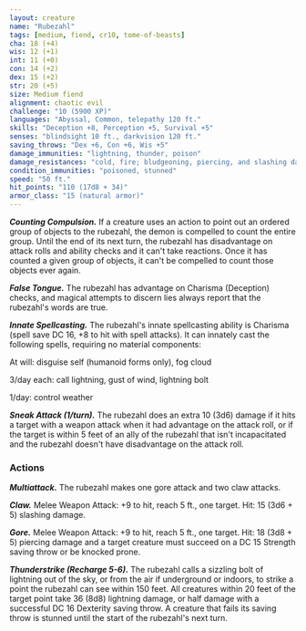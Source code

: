 ```yaml
---
layout: creature
name: "Rubezahl"
tags: [medium, fiend, cr10, tome-of-beasts]
cha: 18 (+4)
wis: 12 (+1)
int: 11 (+0)
con: 14 (+2)
dex: 15 (+2)
str: 20 (+5)
size: Medium fiend
alignment: chaotic evil
challenge: "10 (5900 XP)"
languages: "Abyssal, Common, telepathy 120 ft."
skills: "Deception +8, Perception +5, Survival +5"
senses: "blindsight 10 ft., darkvision 120 ft."
saving_throws: "Dex +6, Con +6, Wis +5"
damage_immunities: "lightning, thunder, poison"
damage_resistances: "cold, fire; bludgeoning, piercing, and slashing damage from nonmagical weapons"
condition_immunities: "poisoned, stunned"
speed: "50 ft."
hit_points: "110 (17d8 + 34)"
armor_class: "15 (natural armor)"
---
```


***Counting Compulsion.*** If a creature uses an action to point out an ordered group of objects to the rubezahl, the demon is compelled to count the entire group. Until the end of its next turn, the rubezahl has disadvantage on attack rolls and ability checks and it can't take reactions. Once it has counted a given group of objects, it can't be compelled to count those objects ever again.

***False Tongue.*** The rubezahl has advantage on Charisma (Deception) checks, and magical attempts to discern lies always report that the rubezahl's words are true.

***Innate Spellcasting.*** The rubezahl's innate spellcasting ability is Charisma (spell save DC 16, +8 to hit with spell attacks). It can innately cast the following spells, requiring no material components:

At will: disguise self (humanoid forms only), fog cloud

3/day each: call lightning, gust of wind, lightning bolt

1/day: control weather

***Sneak Attack (1/turn).*** The rubezahl does an extra 10 (3d6) damage if it hits a target with a weapon attack when it had advantage on the attack roll, or if the target is within 5 feet of an ally of the rubezahl that isn't incapacitated and the rubezahl doesn't have disadvantage on the attack roll.

### Actions

***Multiattack.*** The rubezahl makes one gore attack and two claw attacks.

***Claw.*** Melee Weapon Attack: +9 to hit, reach 5 ft., one target. Hit: 15 (3d6 + 5) slashing damage.

***Gore.*** Melee Weapon Attack: +9 to hit, reach 5 ft., one target. Hit: 18 (3d8 + 5) piercing damage and a target creature must succeed on a DC 15 Strength saving throw or be knocked prone.

***Thunderstrike (Recharge 5-6).*** The rubezahl calls a sizzling bolt of lightning out of the sky, or from the air if underground or indoors, to strike a point the rubezahl can see within 150 feet. All creatures within 20 feet of the target point take 36 (8d8) lightning damage, or half damage with a successful DC 16 Dexterity saving throw. A creature that fails its saving throw is stunned until the start of the rubezahl's next turn.

